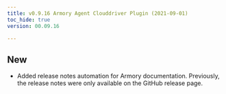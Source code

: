 ```yaml
---
title: v0.9.16 Armory Agent Clouddriver Plugin (2021-09-01)
toc_hide: true
version: 00.09.16

---
```


## New

* Added release notes automation for Armory documentation. Previously, the release notes were only available on the GitHub release page.
